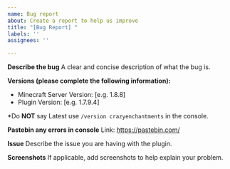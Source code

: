 ```yaml
---
name: Bug report
about: Create a report to help us improve
title: "[Bug Report] "
labels: ''
assignees: ''

---
```


**Describe the bug**
A clear and concise description of what the bug is.

**Versions (please complete the following information):**
 - Minecraft Server Version: [e.g. 1.8.8]
 - Plugin Version: [e.g. 1.7.9.4]

*Do **NOT** say Latest use `/version crazyenchantments` in the console.

**Pastebin any errors in console**
Link: https://pastebin.com/

**Issue**
Describe the issue you are having with the plugin.

**Screenshots**
If applicable, add screenshots to help explain your problem.
